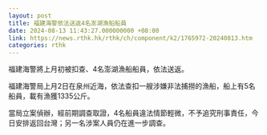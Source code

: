 ```yaml
---
layout: post
title: 福建海警依法送返4名澎湖漁船船員
date: 2024-08-13 11:43:27.000000000 +08:00
link: https://news.rthk.hk/rthk/ch/component/k2/1765972-20240813.htm
categories: rthk
---
```


福建海警將上月初被扣查、4名澎湖漁船船員，依法送返。

福建海警局上月2日在泉州近海，依法查扣一艘涉嫌非法捕撈的漁船，船上有5名船員，載有漁獲1335公斤。

當局立案偵辦，經前期調查取證，4名船員違法情節輕微，不予追究刑事責任，今日安排返回台灣；另一名涉案人員仍在進一步調查。

